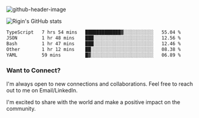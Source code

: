 
![github-header-image](https://github.com/riginoommen/riginoommen/assets/3840244/889cae65-df55-4cda-86cc-bf21bf1f2e96)

![Rigin's GitHub stats](https://github-readme-stats.vercel.app/api?username=riginoommen\&show_icons=true\&show=reviews,discussions_started,discussions_answered,prs_merged,prs_merged_percentage)


<!--START_SECTION:waka-->

```txt
TypeScript   7 hrs 54 mins   █████████████▓░░░░░░░░░░░   55.04 %
JSON         1 hr 48 mins    ███░░░░░░░░░░░░░░░░░░░░░░   12.56 %
Bash         1 hr 47 mins    ███░░░░░░░░░░░░░░░░░░░░░░   12.46 %
Other        1 hr 12 mins    ██░░░░░░░░░░░░░░░░░░░░░░░   08.38 %
YAML         59 mins         █▓░░░░░░░░░░░░░░░░░░░░░░░   06.89 %
```

<!--END_SECTION:waka-->

### Want to Connect?

I'm always open to new connections and collaborations. Feel free to reach out to me on Email/LinkedIn.

I'm excited to share with the world and make a positive impact on the community.
